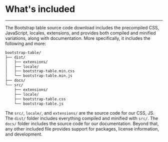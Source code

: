 # What's included

---

The Bootstrap table source code download includes the precompiled CSS, JavaScript, locales, extensions, and provides both compiled and minified variations, along with documentation. More specifically, it includes the following and more:

```bash
bootstrap-table/
├── dist/
│   ├── extensions/
│   ├── locale/
│   ├── bootstrap-table.min.css
│   └── bootstrap-table.min.js
├── docs/
└── src/
    ├── extensions/
    ├── locale/
    ├── bootstrap-table.css
    └── bootstrap-table.js
```

The `src/`, `locale/`, and `extensions/` are the source code for our CSS, JS. The `dist/` folder includes everything compiled and minified with `src/`. The `docs/` folder includes the source code for our documentation. Beyond that, any other included file provides support for packages, license information, and development.